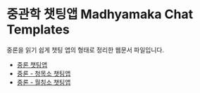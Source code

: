 #  중관학 챗팅앱 Madhyamaka Chat Templates

중론을 읽기 쉽게 챗팅 앱의 형태로 정리한 웹문서 파일입니다.

- [중론 챗팅앱](https://openbuddhism.github.io/madhyamaka/index.html)
- [중론 - 청목소 챗팅앱](https://openbuddhism.github.io/madhyamaka/chat_app_pingala/chats.html)
- [중론 - 월칭소 챗팅앱](https://openbuddhism.github.io/madhyamaka/index.html)